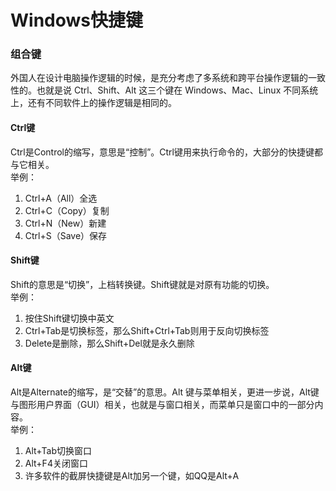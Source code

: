 # Windows快捷键

### 组合键
外国人在设计电脑操作逻辑的时候，是充分考虑了多系统和跨平台操作逻辑的一致性的。也就是说 Ctrl、Shift、Alt 这三个键在 Windows、Mac、Linux 不同系统上，还有不同软件上的操作逻辑是相同的。
#### Ctrl键
Ctrl是Control的缩写，意思是“控制”。Ctrl键用来执行命令的，大部分的快捷键都与它相关。  
举例：
1. Ctrl+A（All）全选
2. Ctrl+C（Copy）复制
3. Ctrl+N（New）新建
4. Ctrl+S（Save）保存
#### Shift键
Shift的意思是“切换”，上档转换键。Shift键就是对原有功能的切换。  
举例：
1. 按住Shift键切换中英文
2. Ctrl+Tab是切换标签，那么Shift+Ctrl+Tab则用于反向切换标签
3. Delete是删除，那么Shift+Del就是永久删除
#### Alt键
Alt是Alternate的缩写，是“交替”的意思。Alt 键与菜单相关，更进一步说，Alt键与图形用户界面（GUI）相关，也就是与窗口相关，而菜单只是窗口中的一部分内容。  
举例：
1. Alt+Tab切换窗口
2. Alt+F4关闭窗口
3. 许多软件的截屏快捷键是Alt加另一个键，如QQ是Alt+A